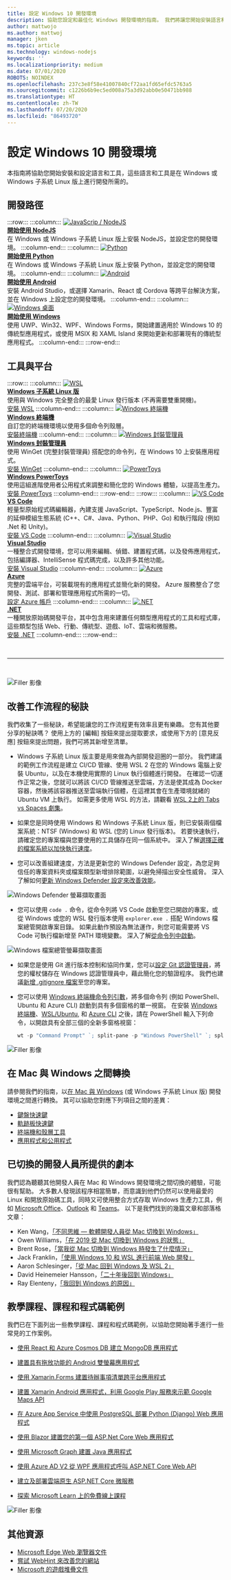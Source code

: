 ```yaml
---
title: 設定 Windows 10 開發環境
description: 協助您設定和最佳化 Windows 開發環境的指南。 我們將讓您開始安裝語言和工具，這些語言和工具是使用 Windows 或 Windows 子系統 Linux 版進行開發所需的。
author: mattwojo
ms.author: mattwoj
manager: jken
ms.topic: article
ms.technology: windows-nodejs
keywords: ''
ms.localizationpriority: medium
ms.date: 07/01/2020
ROBOTS: NOINDEX
ms.openlocfilehash: 237c3e8f58e41007840cf72aa1fd65efdc5763a5
ms.sourcegitcommit: c1226b6b9ec5ed008a75a3d92abb0e50471bb988
ms.translationtype: HT
ms.contentlocale: zh-TW
ms.lasthandoff: 07/20/2020
ms.locfileid: "86493720"
---
```

# <a name="set-up-your-windows-10-development-environment"></a>設定 Windows 10 開發環境

本指南將協助您開始安裝和設定語言和工具，這些語言和工具是在 Windows 或 Windows 子系統 Linux 版上進行開發所需的。

## <a name="development-paths"></a>開發路徑

:::row:::
    :::column:::
       [![JavaScrip / NodeJS](../images/nodejs-logo.png)](https://docs.microsoft.com/windows/nodejs)<br>
        **[開始使用 NodeJS](https://docs.microsoft.com/windows/nodejs)**<br>
        在 Windows 或 Windows 子系統 Linux 版上安裝 NodeJS，並設定您的開發環境。
    :::column-end:::
    :::column:::
       [![Python](../images/python-logo.png)](https://docs.microsoft.com/windows/python)<br>
        **[開始使用 Python](https://docs.microsoft.com/windows/python)**<br>
        在 Windows 或 Windows 子系統 Linux 版上安裝 Python，並設定您的開發環境。
    :::column-end:::
    :::column:::
       [![Android](../images/android-logo.png)](https://docs.microsoft.com/windows/android)<br>
        **[開始使用 Android](https://docs.microsoft.com/windows/android)**<br>
        安裝 Android Studio，或選擇 Xamarin、React 或 Cordova 等跨平台解決方案，並在 Windows 上設定您的開發環境。
    :::column-end:::
    :::column:::
       [![Windows 桌面](../images/windows-logo.png)](https://docs.microsoft.com/windows/apps/)<br>
        **[開始使用 Windows](https://docs.microsoft.com/windows/apps/)**<br>
        使用 UWP、Win32、WPF、Windows Forms，開始建置適用於 Windows 10 的傳統型應用程式，或使用 MSIX 和 XAML Island 來開始更新和部署現有的傳統型應用程式。
    :::column-end:::
:::row-end:::

## <a name="tools-and-platforms"></a>工具與平台

:::row:::
    :::column:::
       [![WSL](../images/windows-linux-dev-env.png)](https://docs.microsoft.com/windows/wsl/)<br>
        **[Windows 子系統 Linux 版](https://docs.microsoft.com/windows/wsl/)**<br>
        使用與 Windows 完全整合的最愛 Linux 發行版本 (不再需要雙重開機)。<br>
        [安裝 WSL](https://docs.microsoft.com/windows/wsl/install-win10)
    :::column-end:::
    :::column:::
       [![Windows 終端機](../images/terminal.png)](https://docs.microsoft.com/windows/terminal/)<br>
        **[Windows 終端機](https://docs.microsoft.com/windows/terminal/)**<br>
        自訂您的終端機環境以使用多個命令列殼層。
        <br>
        [安裝終端機](https://www.microsoft.com/p/windows-terminal/9n0dx20hk701?rtc=1&activetab=pivot:overviewtab)
    :::column-end:::
    :::column:::
       [![Windows 封裝管理員](../images/winget.png)](https://docs.microsoft.com/windows/package-manager/)<br>
        **[Windows 封裝管理員](https://docs.microsoft.com/windows/package-manager/)**<br>
        使用 WinGet (完整封裝管理員) 搭配您的命令列，在 Windows 10 上安裝應用程式。<br>
        [安裝 WinGet](https://docs.microsoft.com/windows/package-manager/winget/#install-winget)
    :::column-end:::
    :::column:::
       [![PowerToys](../images/powertoys.png)](https://github.com/microsoft/PowerToys)<br>
        **[Windows PowerToys](https://github.com/microsoft/PowerToys)**<br>
        使用這組進階使用者公用程式來調整和簡化您的 Windows 體驗，以提高生產力。<br>
        [安裝 PowerToys](https://github.com/microsoft/PowerToys#installing-and-running-microsoft-powertoys)
    :::column-end:::
:::row-end:::
:::row:::
    :::column:::
       [![VS Code](../images/Vscode.png)](https://code.visualstudio.com/docs)<br>
        **[VS Code](https://code.visualstudio.com/docs)**<br>
        輕量型原始程式碼編輯器，內建支援 JavaScript、TypeScript、Node.js、豐富的延伸模組生態系統 (C++、C#、Java、Python、PHP、Go) 和執行階段 (例如 .Net 和 Unity)。<br>
        [安裝 VS Code](https://code.visualstudio.com/download)
    :::column-end:::
    :::column:::
       [![Visual Studio](../images/visualstudio.png)](https://docs.microsoft.com/visualstudio/windows/)<br>
        **[Visual Studio](https://docs.microsoft.com/visualstudio/windows/)**<br>
        一種整合式開發環境，您可以用來編輯、偵錯、建置程式碼，以及發佈應用程式，包括編譯器、IntelliSense 程式碼完成，以及許多其他功能。<br>
        [安裝 Visual Studio](https://docs.microsoft.com/visualstudio/install/install-visual-studio)
    :::column-end:::
    :::column:::
       [![Azure](../images/Azure.png)](https://docs.microsoft.com/azure/guides/developer/azure-developer-guide)<br>
        **[Azure](https://docs.microsoft.com/azure/guides/developer/azure-developer-guide)**<br>
        完整的雲端平台，可裝載現有的應用程式並簡化新的開發。 Azure 服務整合了您開發、測試、部署和管理應用程式所需的一切。<br>
        [設定 Azure 帳戶](https://azure.microsoft.com/free/)
    :::column-end:::
    :::column:::
       [![.NET](../images/net.png)](https://dotnet.microsoft.com/)<br>
        **[.NET](https://docs.microsoft.com/dotnet/standard/get-started/)**<br>
        一種開放原始碼開發平台，其中包含用來建置任何類型應用程式的工具和程式庫，這些類型包括 Web、行動、傳統型、遊戲、IoT、雲端和微服務。<br>
        [安裝 .NET](https://dotnet.microsoft.com/download)
    :::column-end:::
:::row-end:::

<br>

---

<br>

![Filler 影像](../images/flashy-office.png)

## <a name="tips-for-improving-your-workflow"></a>改善工作流程的秘訣

我們收集了一些秘訣，希望能讓您的工作流程更有效率且更有樂趣。 您有其他要分享的秘訣嗎？ 使用上方的 [編輯] 按鈕來提出提取要求，或使用下方的 [意見反應] 按鈕來提出問題，我們可將其新增至清單。

* Windows 子系統 Linux 版主要是用來做為內部開發迴圈的一部分。 我們建議的範例工作流程是建立 CI/CD 管線、使用 WSL 2 在您的 Windows 電腦上安裝 Ubuntu，以及在本機使用實際的 Linux 執行個體進行開發。 在確認一切運作正常之後，您就可以將該 CI/CD 管線推送至雲端，方法是使其成為 Docker 容器，然後將該容器推送至雲端執行個體，在這裡其會在生產環境就緒的 Ubuntu VM 上執行。 如需更多使用 WSL 的方法，請觀看 [WSL 2上的 Tabs vs Spaces 劇集](https://channel9.msdn.com/Shows/Tabs-vs-Spaces/WSL2-Code-faster-on-the-Windows-Subsystem-for-Linux)。

* 如果您是同時使用 Windows 和 Windows 子系統 Linux 版，則已安裝兩個檔案系統：NTSF (Windows) 和 WSL (您的 Linux 發行版本)。 若要快速執行，請確定您的專案檔與您要使用的工具儲存在同一個系統中。 深入了解[選擇正確的檔案系統以加快執行速度](https://docs.microsoft.com/windows/wsl/compare-versions#use-the-linux-file-system-for-faster-performance)。

* 您可以改善組建速度，方法是更新您的 Windows Defender 設定，為您足夠信任的專案資料夾或檔案類型新增排除範圍，以避免掃描出安全性威脅。 深入了解如何[更新 Windows Defender 設定來改善效能](https://docs.microsoft.com/windows/android/defender-settings)。

![Windows Defender 螢幕擷取畫面](../images/windows-defender-exclusions.png)

* 您可以使用 `code .` 命令，從命令列將 VS Code 啟動至您已開啟的專案，或從 Windows 或您的 WSL 發行版本使用 `explorer.exe .` 搭配 Windows 檔案總管開啟專案目錄。 如果此動作預設為無法運作，則您可能需要將 VS Code 可執行檔新增至 PATH 環境變數。 深入了解[從命令列中啟動](https://code.visualstudio.com/docs/editor/command-line#_launching-from-command-line)。

![Windows 檔案總管螢幕擷取畫面](../images/wsl-file-explorer.png)

* 如果您是使用 Git 進行版本控制和協同作業，您可以[設定 Git 認證管理員](https://docs.microsoft.com/windows/wsl/tutorials/wsl-git#git-credential-manager-setup)，將您的權杖儲存在 Windows 認證管理員中，藉此簡化您的驗證程序。 我們也建議[新增 .gitignore 檔案](https://docs.microsoft.com/windows/wsl/tutorials/wsl-git#adding-a-git-ignore-file)至您的專案。

* 您可以使用 [Windows 終端機命令列引數](https://docs.microsoft.com/windows/terminal/command-line-arguments?tabs=powershell#multiple-panes)，將多個命令列 (例如 PowerShell、Ubuntu 和 Azure CLI) 啟動到具有多個窗格的單一視窗。 在安裝 [Windows 終端機](https://docs.microsoft.com/windows/terminal/get-started)、[WSL/Ubuntu](https://docs.microsoft.com/windows/wsl/install-win10), 和 [Azure CLI](https://docs.microsoft.com/cli/azure/install-azure-cli?view=azure-cli-latest) 之後，請在 PowerShell 輸入下列命令，以開啟具有全部三個的全新多窗格視窗：

    ```powershell
    wt -p "Command Prompt" `; split-pane -p "Windows PowerShell" `; split-pane -H wsl.exe
    ```

![Filler 影像](../images/flashy-office2.png)

## <a name="transitioning-between-mac-and-windows"></a>在 Mac 與 Windows 之間轉換

請參閱我們的指南，以[在 Mac 與 Windows](https://docs.microsoft.com/windows/dev-environment/mac-to-windows) (或 Windows 子系統 Linux 版) 開發環境之間進行轉換。 其可以協助您對應下列項目之間的差異：

* [鍵盤快速鍵](https://docs.microsoft.com/windows/dev-environment/mac-to-windows#keyboard-shortcuts)
* [軌跡板快速鍵](https://docs.microsoft.com/windows/dev-environment/mac-to-windows#trackpad-shortcuts)
* [終端機和殼層工具](https://docs.microsoft.com/windows/dev-environment/mac-to-windows#terminal-and-shell)
* [應用程式和公用程式](https://docs.microsoft.com/windows/dev-environment/mac-to-windows#apps-and-utilities)

## <a name="stories-from-developers-who-have-switched"></a>已切換的開發人員所提供的劇本

我們認為聽聽其他開發人員在 Mac 和 Windows 開發環境之間切換的體驗，可能很有幫助。 大多數人發現該程序相當簡單，而意識到他們仍然可以使用最愛的 Linux 和開放原始碼工具，同時又可使用整合方式存取 Windows 生產力工具，例如 [Microsoft Office](https://www.microsoft.com/microsoft-365/products-apps-services)、[Outlook](https://www.microsoft.com/microsoft-365/outlook/email-and-calendar-software-microsoft-outlook) 和 [Teams](https://www.microsoft.com/microsoft-365/microsoft-teams/group-chat-software)。 以下是我們找到的幾篇文章和部落格文章：

* Ken Wang，[「不同思維 — 軟體開發人員從 Mac 切換到 Windows」](https://medium.com/@kenwang_57215/software-developer-switching-from-mac-to-windows-66773d331910)
* Owen Williams，[「在 2019 從 Mac 切換到 Windows 的狀態」](https://char.gd/blog/2019/the-state-of-switching-to-windows-from-mac-in-2019)
* Brent Rose，[「當我從 Mac 切換到 Windows 時發生了什麼情況」](https://www.wired.com/story/rant-switching-from-mac-to-windows/)
* Jack Franklin，[「使用 Windows 10 和 WSL 進行前端 Web 開發」](https://www.jackfranklin.co.uk/blog/frontend-development-with-windows-10/)
* Aaron Schlesinger，[「從 Mac 回到 Windows 及 WSL 2」](https://arschles.com/blog/coming-from-a-mac-to-windows-wsl-2/)
* David Heinemeier Hansson，[「二十年後回到 Windows」](https://m.signalvnoise.com/back-to-windows-after-twenty-years/)
* Ray Elenteny，[「我回到 Windows 的原因」](https://dzone.com/articles/why-i-returned-to-windows)

## <a name="tutorials-courses-and-code-samples"></a>教學課程、課程和程式碼範例

我們已在下面列出一些教學課程、課程和程式碼範例，以協助您開始著手進行一些常見的工作案例。

* [使用 React 和 Azure Cosmos DB 建立 MongoDB 應用程式](https://docs.microsoft.com/azure/cosmos-db/tutorial-develop-mongodb-react)

* [建置具有拖放功能的 Android 雙螢幕應用程式](https://docs.microsoft.com/dual-screen/android/samples)

* [使用 Xamarin.Forms 建置待辦事項清單跨平台應用程式](https://docs.microsoft.com/samples/xamarin/xamarin-forms-samples/todo/)

* [建置 Xamarin Android 應用程式，利用 Google Play 服務來示範 Google Maps API](https://docs.microsoft.com/samples/xamarin/xamarin-forms-samples/todo/)

* [在 Azure App Service 中使用 PostgreSQL 部署 Python (Django) Web 應用程式](https://docs.microsoft.com/azure/app-service/containers/tutorial-python-postgresql-app?tabs=bash)

* [使用 Blazor 建置您的第一個 ASP.Net Core Web 應用程式](https://docs.microsoft.com/aspnet/core/tutorials/build-your-first-blazor-app?view=aspnetcore-3.1)

* [使用 Microsoft Graph 建置 Java 應用程式](https://docs.microsoft.com/graph/tutorials/java)

* [使用 Azure AD V2 從 WPF 應用程式呼叫 ASP.NET Core Web API](https://docs.microsoft.com/samples/azure-samples/active-directory-dotnet-native-aspnetcore-v2/calling-an-aspnet-core-web-api-from-a-wpf-application-using-azure-ad-v2/?view=aspnetcore-3.1)

* [建立及部署雲端原生 ASP.NET Core 微服務](https://docs.microsoft.com/learn/modules/microservices-aspnet-core/?view=aspnetcore-3.1)

* [探索 Microsoft Learn 上的免費線上課程](https://docs.microsoft.com/learn/browse/)

![Filler 影像](../images/flashy-office3.png)

## <a name="additional-resources"></a>其他資源

* [Microsoft Edge Web 瀏覽器文件](https://docs.microsoft.com/microsoft-edge/)
* [嘗試 WebHint 來改善您的網站](https://webhint.io/)
* [Microsoft 的遊戲堆疊文件](https://docs.microsoft.com/gaming/)
